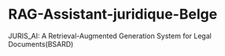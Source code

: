 # RAG-Assistant-juridique-Belge
JURIS_AI: A Retrieval-Augmented Generation System for Legal Documents(BSARD)
